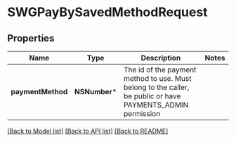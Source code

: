 # SWGPayBySavedMethodRequest

## Properties
Name | Type | Description | Notes
------------ | ------------- | ------------- | -------------
**paymentMethod** | **NSNumber*** | The id of the payment method to use. Must belong to the caller, be public or have PAYMENTS_ADMIN permission | 

[[Back to Model list]](../README.md#documentation-for-models) [[Back to API list]](../README.md#documentation-for-api-endpoints) [[Back to README]](../README.md)


